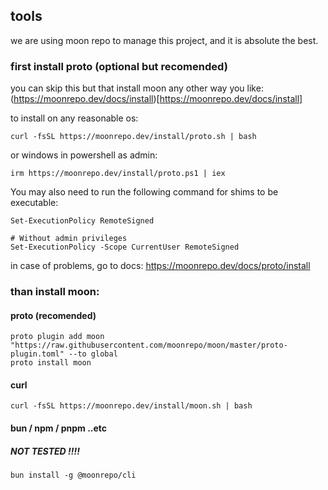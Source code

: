 ## tools
we are using moon repo to manage this project, and it is absolute the best.

### first install proto (optional but recomended)

you can skip this but that install moon any other way you like: (https://moonrepo.dev/docs/install)[https://moonrepo.dev/docs/install]

to install on any reasonable os:

```
curl -fsSL https://moonrepo.dev/install/proto.sh | bash

```

or windows in powershell as admin:

```
irm https://moonrepo.dev/install/proto.ps1 | iex

```

You may also need to run the following command for shims to be executable:

```
Set-ExecutionPolicy RemoteSigned

# Without admin privileges
Set-ExecutionPolicy -Scope CurrentUser RemoteSigned
```

in case of problems, go to docs: https://moonrepo.dev/docs/proto/install

### than install moon:

#### proto (recomended)
```
proto plugin add moon "https://raw.githubusercontent.com/moonrepo/moon/master/proto-plugin.toml" --to global
proto install moon

```

#### curl

```
curl -fsSL https://moonrepo.dev/install/moon.sh | bash

```

#### bun / npm / pnpm ..etc 
##### NOT TESTED !!!!

```
bun install -g @moonrepo/cli
```
